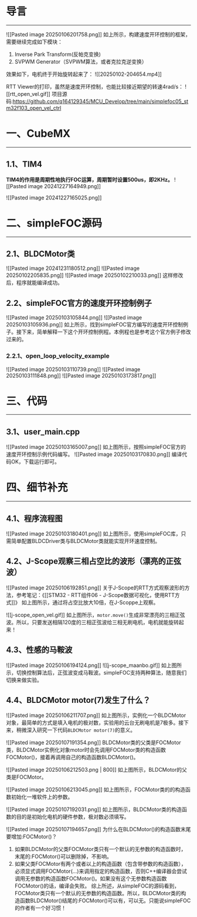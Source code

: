 # 导言
---
![[Pasted image 20250106201758.png]]
如上所示，构建速度开环控制的框架，需要继续完成如下模块：
1. Inverse Park Transform(反帕克变换)
2. SVPWM Generator（SVPWM算法，或者克拉克逆变换）

效果如下，电机终于开始旋转起来了：
![[20250102-204654.mp4]]

RTT Viewer的打印，虽然是速度开环控制，也能比较接近期望的转速4rad/s：
![[rtt_open_vel.gif]]
项目源码:https://github.com/q164129345/MCU_Develop/tree/main/simplefoc05_stm32f103_open_vel_ctrl

# 一、CubeMX
---
## 1.1、TIM4
**TIM4的作用是周期性地执行FOC运算，周期暂时设置500us，即2KHz。**
![[Pasted image 20241227164949.png]]

![[Pasted image 20241227165025.png]]

# 二、simpleFOC源码
---
## 2.1、BLDCMotor类
![[Pasted image 20241231180512.png]]
![[Pasted image 20250102205835.png]]
![[Pasted image 20250102210033.png]]
这样修改后，程序就能编译成功。

## 2.2、simpleFOC官方的速度开环控制例子
![[Pasted image 20250103105844.png]]
![[Pasted image 20250103105936.png]]
如上所示，找到simpleFOC官方编写的速度开环控制例子。接下来，简单解释一下这个开环控制例程。本例程也是参考这个官方例子修改过来的。

### 2.2.1、open_loop_velocity_example
![[Pasted image 20250103110739.png]]
![[Pasted image 20250103111848.png]]
![[Pasted image 20250103173817.png]]

# 三、代码
---
## 3.1、user_main.cpp
![[Pasted image 20250103165007.png]]
如上图所示，按照simpleFOC官方的速度开环控制示例代码编写。
![[Pasted image 20250103170830.png]]
编译代码OK，下载运行即可。

# 四、细节补充
---
## 4.1、程序流程图
![[Pasted image 20250103180401.png]]
如上图所示，使用simpleFOC库，只需简单配置BLDCDriver类与BLDCMotor类就能实现开环速度控制。

## 4.2、J-Scope观察三相占空比的波形（漂亮的正弦波）
![[Pasted image 20250106192851.png]]
关于J-Scope的RTT方式观察波形的方法，参考笔记：《[[STM32 - RTT组件06 - J-Scope数据可视化，使用RTT方式]]》
如上图所示，通过将占空比放大10倍，在J-Scoppe上观察。

![[j-scope_open_vel.gif]]
如上图所示，`motor.move()`生成非常漂亮的三相正弦波。所以，只要发送相隔120度的三相正弦波给三相无刷电机，电机就能旋转起来！

## 4.3、性感的马鞍波
![[Pasted image 20250106194124.png]]
![[j-scope_maanbo.gif]]
如上图所示，切换控制算法后，正弦波变成马鞍波。simpleFOC支持两种算法，随意我们切换来做实验。

## 4.4、BLDCMotor motor(7)发生了什么？
![[Pasted image 20250106211707.png]]
如上图所示，实例化一个BLDCMotor对象，最简单的方式是填入电机的极对数，实验用的云台无刷电机是7极多。接下来，稍微深入研究一下代码`BLDCMotor motor(7)`的意义。

![[Pasted image 20250107191354.png]]
BLDCMotor类的父类是FOCMotor类，BLDCMotor实例化对象motor时会先调用FOCMotor类的构造函数FOCMotor()，接着再调用自己的构造函数BLDCMotor()。

![[Pasted image 20250106212503.png | 800]]
如上图所示，BLDCMotor的父类是FOCMotor。

![[Pasted image 20250106213045.png]]
如上图所示，FOCMotor类的的构造函数初始化一堆软件上的参数。

![[Pasted image 20250107192031.png]]
如上图所示，BLDCMotor类的构造函数的目的是初始化电机的硬件参数，极对数必须填写。

![[Pasted image 20250107194657.png]]
为什么在BLDCMotor()的构造函数末尾要增加:FOCMotor()？
1. 如果BLDCMotor的父类FOCMotor类只有一个默认的无参数的构造函数时，末尾的:FOCMotor()可以删除掉，不影响。
2. 如果父类FOCMotor有两个或者以上的构造函数（包含带参数的构造函数），必须显式调用FOCMotor(...)来调用指定的构造函数，否则C++编译器会尝试调用无参数的构造函数FOCMotor()。如果没有这个无参数构造函数FOCMotor()的话，编译会失败。
综上所述，从simpleFOC的源码看到，FOCMotor类只有一个默认的无参数的构造函数。所以，BLDCMotor类的构造函数BLDCMotor()结尾的:FOCMotor()可以有，可以无。只能说simpleFOC的作者有一个好习惯！











